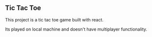 ## Tic Tac Toe

This project is a tic tac toe game built with react.

Its played on local machine and doesn't have multiplayer functionality.
